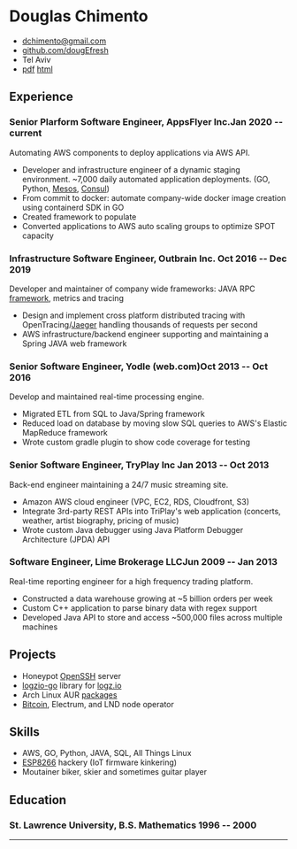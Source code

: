 # Douglas Chimento

- <dchimento@gmail.com>
- [github.com/dougEfresh](http://github.com/dougEfresh)
- Tel Aviv
- [pdf](https://resume.dougchimento.com/resume.pdf) [html](https://resume.dougchimento.com/)

## Experience

### Senior Plarform Software Engineer, AppsFlyer Inc.<span>Jan 2020 -- current</span>

Automating AWS components to deploy applications via AWS API.
 
 - Developer and infrastructure engineer of a dynamic staging environment. ~7,000 daily automated application deployments. (GO, Python, [Mesos](https://mesosphere.github.io/marathon/), [Consul](http://consul.io))
 - From commit to docker: automate company-wide docker image creation using containerd SDK in GO
 - Created framework to populate 
 - Converted applications to AWS auto scaling groups to optimize SPOT capacity

### Infrastructure Software Engineer, Outbrain Inc.</span>  <span>Oct 2016 -- Dec 2019</span>

Developer and maintainer of company wide frameworks: JAVA RPC [framework](https://github.com/outbrain/ob1k), metrics and tracing

 - Design and implement cross platform distributed tracing with OpenTracing/[Jaeger](https://www.jaegertracing.io/) handling thousands of requests per second
 - AWS infrastructure/backend engineer supporting and maintaining a Spring JAVA web framework

### Senior Software Engineer, Yodle (web.com)</span><span>Oct 2013 -- Oct 2016</span>

Develop and maintained real-time processing engine. 

 - Migrated ETL from SQL to Java/Spring framework
 - Reduced load on database by moving slow SQL queries to AWS's Elastic MapReduce framework
 - Wrote custom gradle plugin to show code coverage for testing
 
### Senior Software Engineer, TryPlay Inc <span>Jan 2013 -- Oct 2013</span>

Back-end engineer maintaining a 24/7 music streaming site. 

 - Amazon AWS cloud engineer (VPC, EC2, RDS, Cloudfront, S3)
 - Integrate 3rd-party REST APIs into TriPlay's web application (concerts, weather, artist biography, pricing of music)
 - Wrote custom Java debugger using Java Platform Debugger Architecture (JPDA) API

### Software Engineer, Lime Brokerage LLC<span>Jun 2009 -- Jan 2013</span>

Real-time reporting engineer for a high frequency trading platform.

 - Constructed a data warehouse growing at ~5 billion orders per week
 - Custom C++ application to parse binary data with regex support
 - Developed Java API to store and access ~500,000 files across multiple machines


## Projects

 - Honeypot [OpenSSH](https://github.com/dougEfresh/sshd-passwd-pot) server 
 - [logzio-go](https://github.com/dougEfresh/logzio-go) library for [logz.io](http://logz.io)
 - Arch Linux AUR [packages](https://aur.archlinux.org/packages/?O=0&SeB=m&K=dougefish&outdated=&SB=n&SO=a&PP=50&do_Search=Go)
 - [Bitcoin](), Electrum, and LND node operator

## Skills

 - AWS, GO, Python, JAVA, SQL, All Things Linux
 - [ESP8266](https://github.com/arendst/Tasmota) hackery (IoT firmware kinkering)
 - Moutainer biker, skier and sometimes guitar player


## Education

### <span>St. Lawrence University, B.S. Mathematics</span> <span>1996 -- 2000</span>

---
